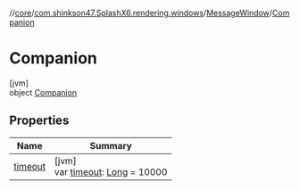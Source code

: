 //[core](../../../../index.md)/[com.shinkson47.SplashX6.rendering.windows](../../index.md)/[MessageWindow](../index.md)/[Companion](index.md)

# Companion

[jvm]\
object [Companion](index.md)

## Properties

| Name | Summary |
|---|---|
| [timeout](timeout.md) | [jvm]<br>var [timeout](timeout.md): [Long](https://kotlinlang.org/api/latest/jvm/stdlib/kotlin/-long/index.html) = 10000 |
